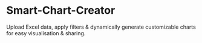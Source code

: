 # Smart-Chart-Creator
Upload Excel data, apply filters &amp; dynamically generate customizable charts for easy visualisation &amp; sharing.

